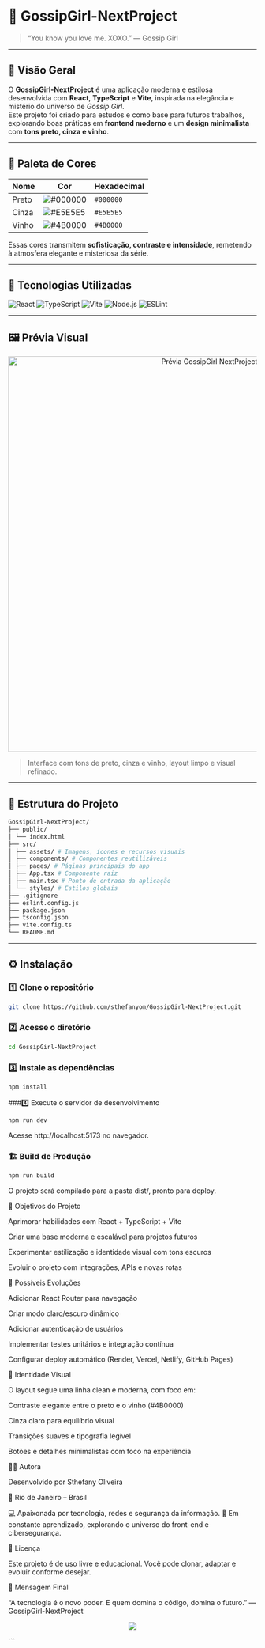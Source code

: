# 💋 GossipGirl-NextProject

> “You know you love me. XOXO.” — Gossip Girl  

---

## 🖤 Visão Geral

O **GossipGirl-NextProject** é uma aplicação moderna e estilosa desenvolvida com **React**, **TypeScript** e **Vite**, inspirada na elegância e mistério do universo de *Gossip Girl*.  
Este projeto foi criado para estudos e como base para futuros trabalhos, explorando boas práticas em **frontend moderno** e um **design minimalista** com **tons preto, cinza e vinho**.

---

## 🎨 Paleta de Cores  

| Nome     | Cor     | Hexadecimal |
|-----------|----------|--------------|
| Preto     | ![#000000](https://via.placeholder.com/15/000000/000000?text=+) | `#000000` |
| Cinza     | ![#E5E5E5](https://via.placeholder.com/15/E5E5E5/000000?text=+) | `#E5E5E5` |
| Vinho     | ![#4B0000](https://via.placeholder.com/15/4B0000/000000?text=+) | `#4B0000` |

Essas cores transmitem **sofisticação, contraste e intensidade**, remetendo à atmosfera elegante e misteriosa da série.

---

## 🧩 Tecnologias Utilizadas  

<p align="left">
  <img src="https://img.shields.io/badge/React-20232A?style=for-the-badge&logo=react&logoColor=61DAFB" alt="React" />
  <img src="https://img.shields.io/badge/TypeScript-007ACC?style=for-the-badge&logo=typescript&logoColor=white" alt="TypeScript" />
  <img src="https://img.shields.io/badge/Vite-646CFF?style=for-the-badge&logo=vite&logoColor=white" alt="Vite" />
  <img src="https://img.shields.io/badge/Node.js-5FA04E?style=for-the-badge&logo=node.js&logoColor=white" alt="Node.js" />
  <img src="https://img.shields.io/badge/ESLint-4B32C3?style=for-the-badge&logo=eslint&logoColor=white" alt="ESLint" />
</p>

---

## 🖼️ Prévia Visual  

<p align="center">
  <img src="./src/assets/image/demo.gif" alt="Prévia GossipGirl NextProject" width="800" />
</p>

> Interface com tons de preto, cinza e vinho, layout limpo e visual refinado.

---

## 📂 Estrutura do Projeto  
```bash
GossipGirl-NextProject/
├── public/
│ └── index.html
├── src/
│ ├── assets/ # Imagens, ícones e recursos visuais
│ ├── components/ # Componentes reutilizáveis
│ ├── pages/ # Páginas principais do app
│ ├── App.tsx # Componente raiz
│ ├── main.tsx # Ponto de entrada da aplicação
│ └── styles/ # Estilos globais
├── .gitignore
├── eslint.config.js
├── package.json
├── tsconfig.json
├── vite.config.ts
└── README.md
```
---

## ⚙️ Instalação  

### 1️⃣ Clone o repositório  
```bash
git clone https://github.com/sthefanyom/GossipGirl-NextProject.git
```
### 2️⃣ Acesse o diretório
```bash
cd GossipGirl-NextProject
```
### 3️⃣ Instale as dependências
```bash
npm install
```
###4️⃣ Execute o servidor de desenvolvimento
```bash
npm run dev
```

Acesse http://localhost:5173
 no navegador.

### 🏗️ Build de Produção
```bash
npm run build
```

O projeto será compilado para a pasta dist/, pronto para deploy.


🧠 Objetivos do Projeto

Aprimorar habilidades com React + TypeScript + Vite

Criar uma base moderna e escalável para projetos futuros

Experimentar estilização e identidade visual com tons escuros

Evoluir o projeto com integrações, APIs e novas rotas


🚀 Possíveis Evoluções

Adicionar React Router para navegação

Criar modo claro/escuro dinâmico

Adicionar autenticação de usuários

Implementar testes unitários e integração contínua

Configurar deploy automático (Render, Vercel, Netlify, GitHub Pages)


💅 Identidade Visual

O layout segue uma linha clean e moderna, com foco em:

Contraste elegante entre o preto e o vinho (#4B0000)

Cinza claro para equilíbrio visual

Transições suaves e tipografia legível

Botões e detalhes minimalistas com foco na experiência


👩‍💻 Autora

Desenvolvido por Sthefany Oliveira

📍 Rio de Janeiro – Brasil

💻 Apaixonada por tecnologia, redes e segurança da informação.
🎯 Em constante aprendizado, explorando o universo do front-end e cibersegurança.


📜 Licença

Este projeto é de uso livre e educacional.
Você pode clonar, adaptar e evoluir conforme desejar.

🖤 Mensagem Final

“A tecnologia é o novo poder. E quem domina o código, domina o futuro.”
— GossipGirl-NextProject

<p align="center"> <img src="https://img.shields.io/badge/Made%20with%20❤️%20by-Sthefany%20Oliveira-4B0000?style=for-the-badge" /> </p> ```
